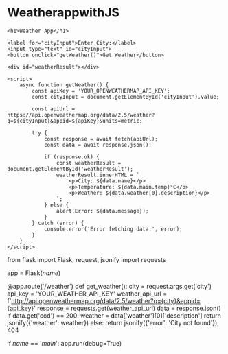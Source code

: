 # WeatherappwithJS
<!DOCTYPE html>
<html lang="en">
<head>
    <meta charset="UTF-8">
    <meta name="viewport" content="width=device-width, initial-scale=1.0">
    <title>Weather App</title>
</head>
<body>

    <h1>Weather App</h1>
    
    <label for="cityInput">Enter City:</label>
    <input type="text" id="cityInput">
    <button onclick="getWeather()">Get Weather</button>

    <div id="weatherResult"></div>

    <script>
        async function getWeather() {
            const apiKey = 'YOUR_OPENWEATHERMAP_API_KEY';
            const cityInput = document.getElementById('cityInput').value;

            const apiUrl = https://api.openweathermap.org/data/2.5/weather?q=${cityInput}&appid=${apiKey}&units=metric;

            try {
                const response = await fetch(apiUrl);
                const data = await response.json();

                if (response.ok) {
                    const weatherResult = document.getElementById('weatherResult');
                    weatherResult.innerHTML = `
                        <p>City: ${data.name}</p>
                        <p>Temperature: ${data.main.temp}°C</p>
                        <p>Weather: ${data.weather[0].description}</p>
                    `;
                } else {
                    alert(Error: ${data.message});
                }
            } catch (error) {
                console.error('Error fetching data:', error);
            }
        }
    </script>

</body>
</html>
from flask import Flask, request, jsonify
import requests

app = Flask(_name_)

@app.route('/weather')
def get_weather():
    city = request.args.get('city')
    api_key = 'YOUR_WEATHER_API_KEY'
    weather_api_url = f'http://api.openweathermap.org/data/2.5/weather?q={city}&appid={api_key}'
    response = requests.get(weather_api_url)
    data = response.json()
    if data.get('cod') == 200:
        weather = data['weather'][0]['description']
        return jsonify({'weather': weather})
    else:
        return jsonify({'error': 'City not found'}), 404

if _name_ == '_main_':
    app.run(debug=True)
